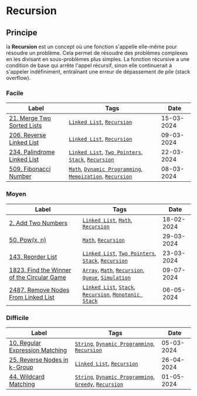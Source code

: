 # Recursion

## Principe

la **Recursion** est un concept où une fonction s'appelle elle-même pour résoudre un problème. Cela permet de résoudre des problèmes complexes en les divisant en sous-problèmes plus simples. La fonction récursive a une condition de base qui arrête l'appel récursif, sinon elle continuerait à s'appeler indéfiniment, entraînant une erreur de dépassement de pile (stack overflow).

### Facile

| Label                                                                           | Tags                                                                                                                         | Date       |
| ------------------------------------------------------------------------------- | ---------------------------------------------------------------------------------------------------------------------------- | ---------- |
| [21. Merge Two Sorted Lists](../Probleme/0021.%20Merge%20Two%20Sorted%20Lists/) | [`Linked List`](./linked_list.md), [`Recursion`](./recursion.md)                                                             | 15-03-2024 |
| [206. Reverse Linked List](../Probleme/0206.%20Reverse%20Linked%20List/)        | [`Linked List`](./linked_list.md), [`Recursion`](./recursion.md)                                                             | 09-03-2024 |
| [234. Palindrome Linked List](../Probleme/0234.%20Palindrome%20Linked%20List/)  | [`Linked List`](./linked_list.md), [`Two Pointers`](./two_pointers.md), [`Stack`](./stack.md), [`Recursion`](./recursion.md) | 22-03-2024 |
| [509. Fibonacci Number](../Probleme/0509.%20Fibonacci%20Number/)                | [`Math`](./math.md), [`Dynamic Programming`](./dp.md), [`Memoization`](./memoization.md), [`Recursion`](./recursion.md)      | 08-03-2024 |

### Moyen

| Label                                                                                                               | Tags                                                                                                                               | Date       |
| ------------------------------------------------------------------------------------------------------------------- | ---------------------------------------------------------------------------------------------------------------------------------- | ---------- |
| [2. Add Two Numbers](../Probleme/0002.%20Add%20Two%20Numbers/)                                                      | [`Linked List`](./linked_list.md), [`Math`](./math.md), [`Recursion`](./recursion.md)                                              | 18-02-2024 |
| [50. Pow(x, n)](<../Probleme/0050.%20Pow(x,%20n)/>)                                                                 | [`Math`](./math.md), [`Recursion`](./recursion.md)                                                                                 | 29-03-2024 |
| [143. Reorder List](../Probleme/0143.%20Reorder%20List/)                                                            | [`Linked List`](./linked_list.md), [`Two Pointers`](./two_pointers.md), [`Stack`](./stack.md), [`Recursion`](./recursion.md)       | 23-03-2024 |
| [1823. Find the Winner of the Circular Game](../Probleme/1823.%20Find%20the%20Winner%20of%20the%20Circular%20Game/) | [`Array`](./array.md), [`Math`](./math.md), [`Recursion`](./recursion.md), [`Queue`](./queue.md), [`Simulation`](./simulation.md)  | 09-07-2024 |
| [2487. Remove Nodes From Linked List](../Probleme/2487.%20Remove%20Nodes%20From%20Linked%20List/)                   | [`Linked List`](./linked_list.md), [`Stack`](./stack.md), [`Recursion`](./recursion.md), [`Monotonic Stack`](./monotonic_stack.md) | 06-05-2024 |

### Difficile

| Label                                                                                   | Tags                                                                                                              | Date       |
| --------------------------------------------------------------------------------------- | ----------------------------------------------------------------------------------------------------------------- | ---------- |
| [10. Regular Expression Matching](../Probleme/0010.%20Regular%20Expression%20Matching/) | [`String`](./string.md), [`Dynamic Programming`](./dp.md), [`Recursion`](./recursion.md)                          | 05-03-2024 |
| [25. Reverse Nodes in k-Group](../Probleme/0025.%20Reverse%20Nodes%20in%20k-Group/)     | [`Linked List`](./linked_list.md), [`Recursion`](./recursion.md)                                                  | 26-04-2024 |
| [44. Wildcard Matching](../Probleme/0044.%20Wildcard%20Matching/)                       | [`String`](./string.md), [`Dynamic Programming`](./dp.md), [`Greedy`](./greedy.md), [`Recursion`](./recursion.md) | 01-05-2024 |
